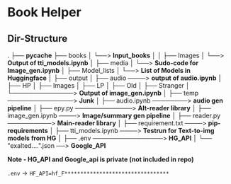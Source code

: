 # Book Helper

## Dir-Structure

.
├── __pycache__
├── books
│   └──> __Input_books__
│
│
├── Images
│    └──> __Output of tti_models.ipynb__
│
├── media
│    └──> __Sudo-code for Image_gen.ipynb__
│
├── Model_lists
│    └──> __List of Models in Huggingface__
│
├── output
│   ├── audio ────> __output of audio.ipynb__
│   ├── HP
│   ├── Images
│   ├── LP
│   ├── Old
│   ├──  Stranger
│   └──────────────> __Output of image_gen.ipynb__
│
├── temp ───────────────> __Junk__
│
├── audio.ipynb ────────> __audio gen pipeline__
│
├── epy.py ─────────────> __Alt-reader library__
│
├── image_gen.ipynb ────> __Image/summary gen pipeline__
│
├── reader.py ──────────> __Main-reader library__
│
├── requirement.txt ────> __pip-requirements__
│
├── tti_models.ipynb ────> __Testrun for Text-to-img models from HG__
│
├── .env ────────────────> __HG_API__
│
└── "exalted....".json ──> __Google_API__

__Note - HG_API and Google_api is private (not included in repo)__

`.env` -> `HF_API=hf_F*********************************`

